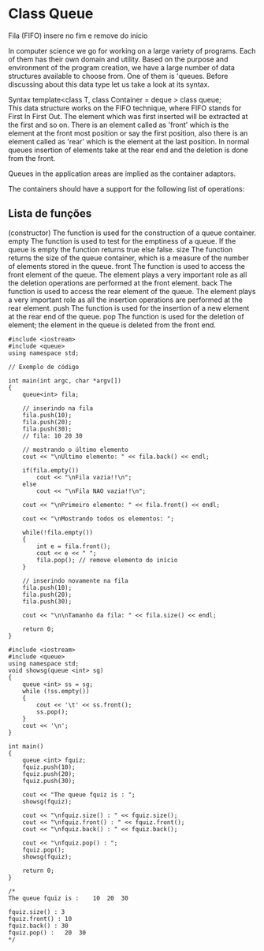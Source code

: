 # Class Queue

Fila (FIFO) insere no fim e remove do inicio


In computer science we go for working on a large variety of programs. Each of them has their own domain and utility. Based on the purpose and environment of the program creation, we have a large number of data structures available to choose from. One of them is 'queues. Before discussing about this data type let us take a look at its syntax.

Syntax
template<class T, class Container = deque<T> > class queue;  
This data structure works on the FIFO technique, where FIFO stands for First In First Out. The element which was first inserted will be extracted at the first and so on. There is an element called as 'front' which is the element at the front most position or say the first position, also there is an element called as 'rear' which is the element at the last position. In normal queues insertion of elements take at the rear end and the deletion is done from the front.

Queues in the application areas are implied as the container adaptors.

The containers should have a support for the following list of operations:

## Lista de  funções

(constructor)	The function is used for the construction of a queue container.
empty	The function is used to test for the emptiness of a queue. If the queue is empty the function returns true else false.
size	The function returns the size of the queue container, which is a measure of the number of elements stored in the queue.
front	The function is used to access the front element of the queue. The element plays a very important role as all the deletion operations are performed at the front element.
back	The function is used to access the rear element of the queue. The element plays a very important role as all the insertion operations are performed at the rear element.
push	The function is used for the insertion of a new element at the rear end of the queue.
pop	The function is used for the deletion of element; the element in the queue is deleted from the front end.

```
#include <iostream>
#include <queue>
using namespace std;

// Exemplo de código

int main(int argc, char *argv[])
{
	queue<int> fila;

	// inserindo na fila
	fila.push(10);
	fila.push(20);
	fila.push(30);
	// fila: 10 20 30

	// mostrando o último elemento
	cout << "\nUltimo elemento: " << fila.back() << endl;

	if(fila.empty())
		cout << "\nFila vazia!!\n";
	else
		cout << "\nFila NAO vazia!!\n";

	cout << "\nPrimeiro elemento: " << fila.front() << endl;

	cout << "\nMostrando todos os elementos: ";
	
	while(!fila.empty())
	{
		int e = fila.front();
		cout << e << " ";
		fila.pop(); // remove elemento do início
	}
	
	// inserindo novamente na fila
	fila.push(10);
	fila.push(20);
	fila.push(30);
	
	cout << "\n\nTamanho da fila: " << fila.size() << endl;

	return 0;
}
```

```
#include <iostream>  
#include <queue>  
using namespace std;  
void showsg(queue <int> sg)  
{  
    queue <int> ss = sg;  
    while (!ss.empty())  
    {  
        cout << '\t' << ss.front();  
        ss.pop();  
    }  
    cout << '\n';  
}  
  
int main()  
{  
    queue <int> fquiz;  
    fquiz.push(10);  
    fquiz.push(20);  
    fquiz.push(30);  
  
    cout << "The queue fquiz is : ";  
    showsg(fquiz);  
  
    cout << "\nfquiz.size() : " << fquiz.size();  
    cout << "\nfquiz.front() : " << fquiz.front();  
    cout << "\nfquiz.back() : " << fquiz.back();  
  
    cout << "\nfquiz.pop() : ";  
    fquiz.pop();  
    showsg(fquiz);  
  
    return 0;  
}  

/*
The queue fquiz is : 	10	20	30

fquiz.size() : 3
fquiz.front() : 10
fquiz.back() : 30
fquiz.pop() : 	20	30
*/
```